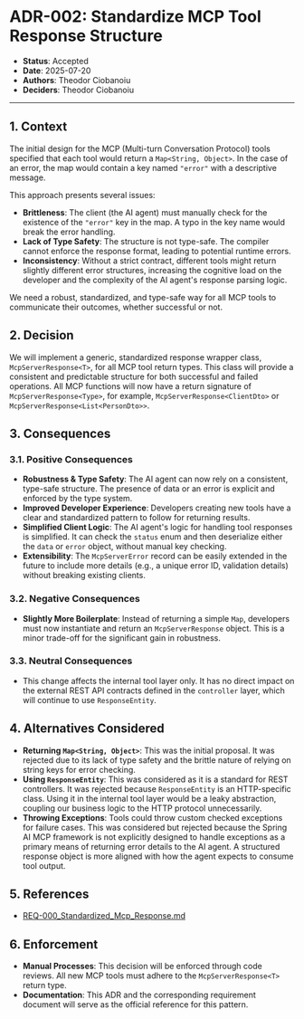 # ADR-002: Standardize MCP Tool Response Structure

- **Status**: Accepted
- **Date**: 2025-07-20
- **Authors**: Theodor Ciobanoiu
- **Deciders**: Theodor Ciobanoiu

---

## 1. Context

The initial design for the MCP (Multi-turn Conversation Protocol) tools specified that each tool would return a
`Map<String, Object>`. In the case of an error, the map would contain a key named `"error"` with a descriptive message.

This approach presents several issues:

- **Brittleness**: The client (the AI agent) must manually check for the existence of the `"error"` key in the map. A
  typo in the key name would break the error handling.
- **Lack of Type Safety**: The structure is not type-safe. The compiler cannot enforce the response format, leading to
  potential runtime errors.
- **Inconsistency**: Without a strict contract, different tools might return slightly different error structures,
  increasing the cognitive load on the developer and the complexity of the AI agent's response parsing logic.

We need a robust, standardized, and type-safe way for all MCP tools to communicate their outcomes, whether successful or
not.

## 2. Decision

We will implement a generic, standardized response wrapper class, `McpServerResponse<T>`, for all MCP tool return types.
This class will provide a consistent and predictable structure for both successful and failed operations.
All MCP functions will now have a return signature of `McpServerResponse<Type>`, for example,
`McpServerResponse<ClientDto>` or `McpServerResponse<List<PersonDto>>`.

## 3. Consequences

### 3.1. Positive Consequences

- **Robustness & Type Safety**: The AI agent can now rely on a consistent, type-safe structure. The presence of data or
  an error is explicit and enforced by the type system.
- **Improved Developer Experience**: Developers creating new tools have a clear and standardized pattern to follow for
  returning results.
- **Simplified Client Logic**: The AI agent's logic for handling tool responses is simplified. It can check the `status`
  enum and then deserialize either the `data` or `error` object, without manual key checking.
- **Extensibility**: The `McpServerError` record can be easily extended in the future to include more details (e.g., a
  unique error ID, validation details) without breaking existing clients.

### 3.2. Negative Consequences

- **Slightly More Boilerplate**: Instead of returning a simple `Map`, developers must now instantiate and return an
  `McpServerResponse` object. This is a minor trade-off for the significant gain in robustness.

### 3.3. Neutral Consequences

- This change affects the internal tool layer only. It has no direct impact on the external REST API contracts defined
  in the `controller` layer, which will continue to use `ResponseEntity`.

## 4. Alternatives Considered

- **Returning `Map<String, Object>`**: This was the initial proposal. It was rejected due to its lack of type safety and
  the brittle nature of relying on string keys for error checking.
- **Using `ResponseEntity`**: This was considered as it is a standard for REST controllers. It was rejected because
  `ResponseEntity` is an HTTP-specific class. Using it in the internal tool layer would be a leaky abstraction, coupling
  our business logic to the HTTP protocol unnecessarily.
- **Throwing Exceptions**: Tools could throw custom checked exceptions for failure cases. This was considered but
  rejected because the Spring AI MCP framework is not explicitly designed to handle exceptions as a primary means of
  returning error details to the AI agent. A structured response object is more aligned with how the agent expects to
  consume tool output.

## 5. References

- [REQ-000_Standardized_Mcp_Response.md](<../../requirements/epics/mvp/REQ-000_Standardized_Mcp_Response.md>)

## 6. Enforcement

- **Manual Processes**: This decision will be enforced through code reviews. All new MCP tools must adhere to the
  `McpServerResponse<T>` return type.
- **Documentation**: This ADR and the corresponding requirement document will serve as the official reference for this
  pattern.
